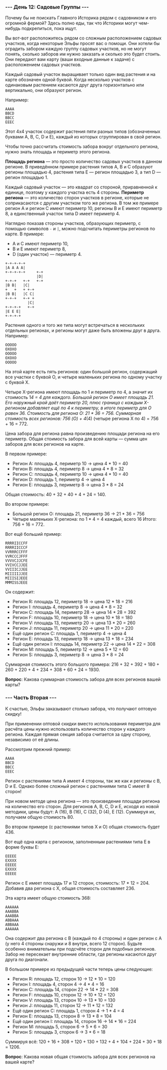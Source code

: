 ### --- День 12: Садовые Группы ---

Почему бы не поискать Главного Историка рядом с садовником и его огромной фермой? Здесь полно еды, так что Историки могут чем-нибудь подкрепиться, пока ищут.

Вы вот-вот расположитесь рядом со сложным расположением садовых участков, когда некоторые Эльфы просят вас о помощи. Они хотели бы оградить забором каждую группу садовых участков, но не могут понять, сколько заборов им нужно заказать и сколько это будет стоить. Они передают вам карту (ваши входные данные к задаче) с расположением садовых участков.

Каждый садовый участок выращивает только один вид растения и на карте обозначен одной буквой. Когда несколько участков с одинаковым растением касаются друг друга горизонтально или вертикально, они образуют регион.

Например:
```
AAAA
BBCD
BBCC
EEEC
```

Этот 4x4 участок содержит растения пяти разных типов (обозначенных буквами A, B, C, D и E), каждый из которых сгруппирован в свой регион.

Чтобы точно рассчитать стоимость забора вокруг отдельного региона, нужно знать площадь и периметр этого региона.

**Площадь региона** — это просто количество садовых участков в данном регионе. В приведённом примере растения типов A, B и C образуют регионы площадью 4, растения типа E — регион площадью 3, а тип D — регион площадью 1.

Каждый садовый участок — это квадрат со стороной, приравненной к единице, поэтому у каждого участка есть 4 стороны. **Периметр региона** — это количество сторон участков в регионе, которые не соприкасаются с другим участком того же региона. В том же примере регион A и регион C имеют периметр 10, регионы B и E имеют периметр 8, а единственный участок типа D имеет периметр 4.

Наглядно показав стороны участков, образующих периметр, с помощью символов `-` и `|`, можно подсчитать периметры регионов по карте. В примере:
- A и C имеют периметр 10,
- B и E имеют периметр 8,
- D (один участок) — периметр 4.

```
+-+-+-+-+
|A A A A|
+-+-+-+-+     +-+
              |D|
+-+-+   +-+   +-+
|B B|   |C|
+   +   + +-+
|B B|   |C C|
+-+-+   +-+ +
          |C|
+-+-+-+   +-+
|E E E|
+-+-+-+
```

Растения одного и того же типа могут встречаться в нескольких отдельных регионах, и регионы могут даже быть вложены друг в друга. Например:
```
OOOOO
OXOXO
OOOOO
OXOXO
OOOOO
```

На этой карте есть пять регионов: один большой регион, содержащий все участки с буквой O, и четыре маленьких региона по одному участку с буквой X.

Четыре X-региона имеют площадь по 1 и периметр по 4, а значит их стоимость 1*4 = 4 для каждого. Большой регион O имеет площадь 21. Его наружный край даёт периметр 20, плюс граница с каждым X-регионом добавляет ещё по 4 к периметру, в итоге периметр для O равен 36. Стоимость для региона O: 21 * 36 = 756. Суммарная стоимость всех регионов: 756 (O) + 4*(4) (четыре региона X по 4) = 756 + 16 = 772.

Цена забора для региона равна произведению площади региона на его периметр. Общая стоимость забора для всей карты — сумма цен заборов для всех регионов на карте.

В первом примере:
- Регион A: площадь 4, периметр 10 → цена 4 * 10 = 40
- Регион B: площадь 4, периметр 8 → цена 4 * 8 = 32
- Регион C: площадь 4, периметр 10 → цена 4 * 10 = 40
- Регион D: площадь 1, периметр 4 → цена 4
- Регион E: площадь 3, периметр 8 → цена 3 * 8 = 24

Общая стоимость: 40 + 32 + 40 + 4 + 24 = 140.

Во втором примере:
- Большой регион O: площадь 21, периметр 36 → 21 * 36 = 756
- Четыре маленьких X-региона: по 1 * 4 = 4 каждый, всего 16
Итого: 756 + 16 = 772.

Вот ещё больший пример:

```
RRRRIICCFF
RRRRIICCCF
VVRRRCCFFF
VVRCCCJFFF
VVVVCJJCFE
VVIVCCJJEE
VVIIICJJEE
MIIIIIJJEE
MIIISIJEEE
MMMISSJEEE
```


Он содержит:
- Регион R: площадь 12, периметр 18 → цена 12 * 18 = 216
- Регион I: площадь 4, периметр 8 → цена 4 * 8 = 32
- Регион C: площадь 14, периметр 28 → цена 14 * 28 = 392
- Регион F: площадь 10, периметр 18 → цена 10 * 18 = 180
- Регион V: площадь 13, периметр 20 → цена 13 * 20 = 260
- Регион J: площадь 11, периметр 20 → цена 11 * 20 = 220
- Ещё один регион C: площадь 1, периметр 4 → цена 4
- Регион E: площадь 13, периметр 18 → цена 13 * 18 = 234
- Ещё один регион I: площадь 14, периметр 22 → цена 14 * 22 = 308
- Регион M: площадь 5, периметр 12 → цена 5 * 12 = 60
- Регион S: площадь 3, периметр 8 → цена 3 * 8 = 24

Суммарная стоимость этого большого примера: 216 + 32 + 392 + 180 + 260 + 220 + 4 + 234 + 308 + 60 + 24 = 1930.

**Вопрос**: Какова суммарная стоимость забора для всех регионов вашей карты?

### --- Часть Вторая ---

К счастью, Эльфы заказывают столько забора, что получают оптовую скидку!

При применении оптовой скидки вместо использования периметра для расчёта цены нужно использовать количество сторон у каждого региона. Каждая прямая секция забора считается за одну сторону, независимо от её длины.

Рассмотрим прежний пример:

```
AAAA
BBCD
BBCC
EEEC
```

Регион с растениями типа A имеет 4 стороны, так же как и регионы с B, D и E. Однако более сложный регион с растениями типа C имеет 8 сторон!

При новом методе цена региона — это произведение площади региона на количество его сторон. Для регионов A, B, C, D и E, исходя из новой методики, цены будут: A (16), B (16), C (32), D (4), E (12). Суммируя их, получаем общую стоимость 80.

Во втором примере (с растениями типов X и O) общая стоимость будет 436.

Вот ещё одна карта с регионом, заполненным растениями типа E в форме буквы E:

```
EEEEE
EXXXX
EEEEE
EXXXX
EEEEE
```

Регион с E имеет площадь 17 и 12 сторон, стоимость: 17 * 12 = 204. Добавив два региона с X, общая стоимость составляет 236.

Эта карта имеет общую стоимость 368:

```
AAAAAA
AAABBA
AAABBA
ABBAAA
ABBAAA
AAAAAA
```

Она содержит два региона с B (каждый по 4 стороны) и один регион с A (у него 4 стороны снаружи и 8 внутри, всего 12 сторон). Будьте особенно внимательны при подсчёте сторон для подобных регионов. Забор не пересекает внутренние области, где регионы касаются друг друга по диагонали.

В большом примере из предыдущей части теперь цены следующие:
- Регион R: площадь 12, сторон 10 → 12 * 10 = 120
- Регион I: площадь 4, сторон 4 → 4 * 4 = 16
- Регион C: площадь 14, сторон 22 → 14 * 22 = 308
- Регион F: площадь 10, сторон 12 → 10 * 12 = 120
- Регион V: площадь 13, сторон 10 → 13 * 10 = 130
- Регион J: площадь 11, сторон 12 → 11 * 12 = 132
- Ещё один регион C: площадь 1, сторон 4 → 1 * 4 = 4
- Регион E: площадь 13, сторон 8 → 13 * 8 = 104
- Ещё один регион I: площадь 14, сторон 16 → 14 * 16 = 224
- Регион M: площадь 5, сторон 6 → 5 * 6 = 30
- Регион S: площадь 3, сторон 6 → 3 * 6 = 18

Суммируя всё: 120 + 16 + 308 + 120 + 130 + 132 + 4 + 104 + 224 + 30 + 18 = 1206.

**Вопрос**: Какова новая общая стоимость забора для всех регионов на вашей карте?
